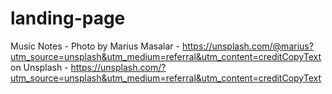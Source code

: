 # landing-page
Music Notes - Photo by Marius Masalar - https://unsplash.com/@marius?utm_source=unsplash&utm_medium=referral&utm_content=creditCopyText on Unsplash - https://unsplash.com/?utm_source=unsplash&utm_medium=referral&utm_content=creditCopyText
